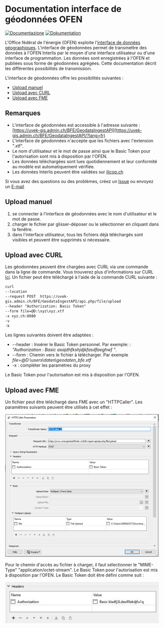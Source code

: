 # Documentation interface de géodonnées OFEN
[![Documentazione](https://badgen.net/badge/Documentazione/italiana/green?icon=github)](https://github.com/SFOE/GeodatenschnittstelleDokumentation/blob/main/README_IT.md)
[![Dokumentation](https://badgen.net/badge/Dokumentation/Deutsch/red?icon=github)](https://github.com/SFOE/GeodatenschnittstelleDokumentation/blob/main/README.md)

L'Office fédéral de l'énergie (OFEN) exploite l'[interface de données géographiques](https://uvek-gis.admin.ch/BFE/GeodataIngestAPI/). L'interface de géodonnées permet de transmettre des données à l'OFEN Interlis par le moyen d'une interface utilisateur ou d'une interface de programmation. Les données sont enregistrées à l'OFEN et publiées sous forme de géodonnées agrégées. Cette documentation décrit les différentes possibilités de transmission.

L'interface de géodonnées offre les possibilités suivantes :

* [Upload manuel](https://github.com/SFOE/GeodatenschnittstelleDokumentation/blob/main/README_FR.md#upload-manuel)
* [Upload avec CURL](https://github.com/SFOE/GeodatenschnittstelleDokumentation/blob/main/README_FR.md#upload-avec-curl)
* [Upload avec FME](https://github.com/SFOE/GeodatenschnittstelleDokumentation/blob/main/README_FR.md#upload-avec-fme)


## Remarques
* L'interface de géodonnées est accessible à l'adresse suivante : [https://uvek-gis.admin.ch/BFE/GeodataIngestAPI](https://uvek-gis.admin.ch/BFE/GeodataIngestAPI/?lang=fr)
* L'interface de géodonnées n'accepte que les fichiers avec l'extension ".xtf".
* Le nom d'utilisateur et le mot de passe ainsi que le Basic Token pour l'autorisation sont mis à disposition par l'OFEN.
* Les données téléchargées sont lues quotidiennement et leur conformité au modèle est automatiquement vérifiée.
* Les données Interlis peuvent être validées sur [ilicop.ch](https://ilicop.ch/)
 
Si vous avez des questions ou des problèmes, créez un [Issue](https://github.com/SFOE/GeodatenschnittstelleDokumentation/issues) ou envoyez un [E-mail](mailto:geoinformation@bfe.admin.ch)

## Upload manuel

1. se connecter à l'interface de géodonnées avec le nom d'utilisateur et le mot de passe.
2. charger le fichier par glisser-déposer ou le sélectionner en cliquant dans la fenêtre.
3. dans l'interface utilisateur, tous les fichiers déjà téléchargés sont visibles et peuvent être supprimés si nécessaire.


## Upload avec CURL

Les géodonnées peuvent être chargées avec CURL via une commande dans la ligne de commande. Vous trouverez plus d'informations sur CURL [ici](https://curl.se/).
Un fichier peut être téléchargé à l'aide de la commande CURL suivante :
 ```
curl 
--location 
--request POST  https://uvek-gis.admin.ch/BFE/GeodataIngestAPI/api.php/file/upload 
--header "Authorization: Basic Token" 
--form file=@D:\xyz\xyz.xtf 
-x xyz.ch:8080 
-v 
-k
```

Les lignes suivantes doivent être adaptées :
* --header : Insérer le Basic Token personnel. Par exemple: : *"Authorization : Basic asajdhfkshjdjkfasdfaeghwf "*.
* --form : Chemin vers le fichier à télécharger. Par exemple *file=@D:\users\daten\geodaten_bfe.xtf*
* -x : compléter les paramètres du proxy

Le Basic Token pour l'autorisation est mis à disposition par l'OFEN.

## Upload avec FME
Un fichier peut être téléchargé dans FME avec un "HTTPCaller". Les paramètres suivants peuvent être utilisés à cet effet :

![FME](https://github.com/SFOE/GeodatenschnittstelleDokumentation/blob/main/images/Geodatenschnittstelle_FME.png "Upload avec FME")

Pour le chemin d'accès au fichier à charger, il faut sélectionner le "MIME-Type" "application/octet-stream".
Le Basic Token pour l'autorisation est mis à disposition par l'OFEN.
Le Basic Token doit être défini comme suit :

![Basic Token](https://github.com/SFOE/GeodatenschnittstelleDokumentation/blob/main/images/FME_BasicToken.png "Basic Token")


